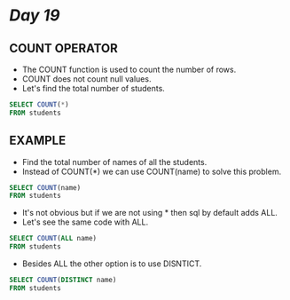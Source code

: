 # *Day 19*

## COUNT OPERATOR

- The COUNT function is used to count the number of rows.
- COUNT does not count null values.
- Let's find the total number of students.

```sql
SELECT COUNT(*)
FROM students
```

## EXAMPLE
- Find the total number of names of all the students.
- Instead of COUNT(*) we can use COUNT(name) to solve this problem.

```sql
SELECT COUNT(name)
FROM students
```
- It's not obvious but if we are not using * then sql by default adds ALL.
- Let's see the same code with ALL.

```sql
SELECT COUNT(ALL name)
FROM students
```
- Besides ALL the other option is to use DISNTICT.

```sql
SELECT COUNT(DISTINCT name)
FROM students
```

